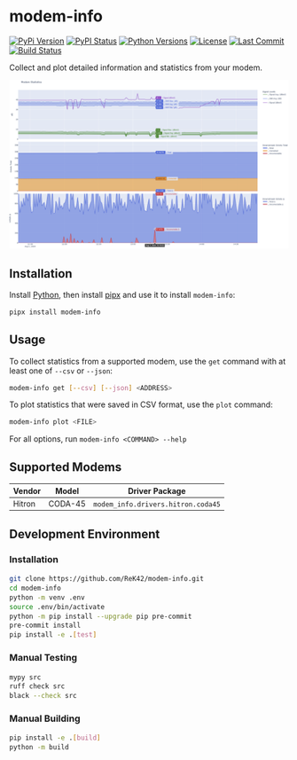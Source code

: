 # modem-info
[![PyPi Version](https://img.shields.io/pypi/v/modem-info.svg)](https://pypi.python.org/pypi/modem-info)
[![PyPI Status](https://img.shields.io/pypi/status/modem-info.svg)](https://pypi.python.org/pypi/modem-info)
[![Python Versions](https://img.shields.io/pypi/pyversions/modem-info.svg)](https://pypi.python.org/pypi/modem-info)
[![License](https://img.shields.io/github/license/ReK42/modem-info)](https://github.com/ReK42/modem-info/blob/main/LICENSE)
[![Last Commit](https://img.shields.io/github/last-commit/ReK42/modem-info/main?logo=github)](https://github.com/ReK42/modem-info/commits/main)
[![Build Status](https://img.shields.io/github/actions/workflow/status/ReK42/modem-info/build.yml?logo=github)](https://github.com/ReK42/modem-info/actions)

Collect and plot detailed information and statistics from your modem.

![An example plot of DOCSIS modem statistics](./doc/screenshots/example_docsis.png "Example Plot")

## Installation
Install [Python](https://www.python.org/downloads/), then install [pipx](https://github.com/pypa/pipx) and use it to install `modem-info`:
```sh
pipx install modem-info
```

## Usage
To collect statistics from a supported modem, use the `get` command with at least one of `--csv` or `--json`:
```sh
modem-info get [--csv] [--json] <ADDRESS>
```

To plot statistics that were saved in CSV format, use the `plot` command:
```sh
modem-info plot <FILE>
```

For all options, run `modem-info <COMMAND> --help`

## Supported Modems
| Vendor | Model   | Driver Package                     |
| ------ | ------- | ---------------------------------- |
| Hitron | CODA-45 | `modem_info.drivers.hitron.coda45` |

## Development Environment
### Installation
```sh
git clone https://github.com/ReK42/modem-info.git
cd modem-info
python -m venv .env
source .env/bin/activate
python -m pip install --upgrade pip pre-commit
pre-commit install
pip install -e .[test]
```

### Manual Testing
```sh
mypy src
ruff check src
black --check src
```

### Manual Building
```sh
pip install -e .[build]
python -m build
```
